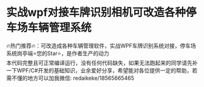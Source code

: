 # 实战wpf对接车牌识别相机可改造各种停车场车辆管理系统  
🔥热门推荐🔥：可改造成各种车辆管理软件，实战WPF车牌识别系统对接，停车场系统岗亭端⭐您的Star⭐，是作者生产的动力    
    本代码完整且可正常编译运行，没有任何代码缺失，如果无法跑起来的同学请先补一下WPF/C#开发的基础知识，业余爱好分享，希望能对各位提供一定的帮助，若需不懂的地方可以加我微信: redaikeke/18565665465 